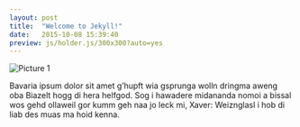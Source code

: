 ```yaml
---
layout: post
title:  "Welcome to Jekyll!"
date:   2015-10-08 15:39:40
preview: js/holder.js/300x300?auto=yes
---
```


![Picture 1](js/holder.js/800x600?auto=yes)

Bavaria ipsum dolor sit amet g’hupft wia gsprunga wolln dringma aweng oba Biazelt hogg di hera helfgod. Sog i hawadere midananda nomoi a bissal wos gehd ollaweil gor kumm geh naa jo leck mi, Xaver: Weiznglasl i hob di liab des muas ma hoid kenna.
